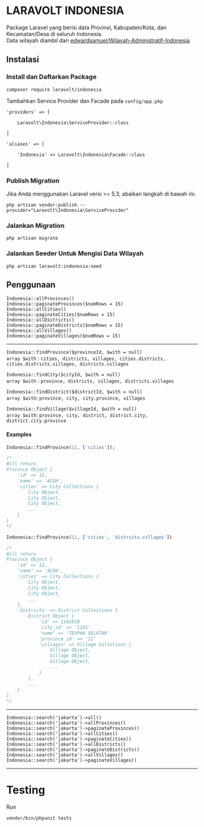 # LARAVOLT INDONESIA

Package Laravel yang berisi data Provinsi, Kabupaten/Kota, dan Kecamatan/Desa di seluruh Indonesia.  
Data wilayah diambil dari [edwardsamuel/Wilayah-Administratif-Indonesia](https://github.com/edwardsamuel/Wilayah-Administratif-Indonesia)

## Instalasi

### Install dan Daftarkan Package
`composer require laravolt/indonesia`

Tambahkan Service Provider dan Facade pada `config/app.php`

```
'providers' => [

    Laravolt\Indonesia\ServiceProvider::class

]
```

```
'aliases' => [

    'Indonesia' => Laravolt\Indonesia\Facade::class

]
```

### Publish Migration
Jika Anda menggunakan Laravel versi >= 5.3, abaikan langkah di bawah ini.
```
php artisan vendor:publish --provider="Laravolt\Indonesia\ServiceProvider"
```

### Jalankan Migration
```
php artisan migrate
```

### Jalankan Seeder Untuk Mengisi Data Wilayah
```
php artisan laravolt:indonesia:seed
```

## Penggunaan

`Indonesia::allProvinces()`  
`Indonesia::paginateProvinces($numRows = 15)`  
`Indonesia::allCities()`  
`Indonesia::paginateCities($numRows = 15)`  
`Indonesia::allDistricts()`  
`Indonesia::paginateDistricts($numRows = 15)`  
`Indonesia::allVillages()`  
`Indonesia::paginateVillages($numRows = 15)`  

---

`Indonesia::findProvince($provinceId, $with = null)`  
`array $with` : `cities, districts, villages, cities.districts, cities.districts.villages, districts.villages`

`Indonesia::findCity($cityId, $with = null)`  
`array $with` : `province, districts, villages, districts.villages`

`Indonesia::findDistrict($districtId, $with = null)`  
`array $with`: `province, city, city.province, villages`

`Indonesia::findVillage($villageId, $with = null)`  
`array $with`: `province, city, district, district.city, district.city.province`

#### Examples

```php
Indonesia::findProvince(11, ['cities']);

/*
Will return
Province Object {
    'id' => 11,
    'name' => 'ACEH',
    'cities' => City Collections {
        City Object,
        City Object,
        City Object,
        ...
    }
}
*/

Indonesia::findProvince(11, ['cities', 'districts.villages'])

/*
Will return
Province Object {
    'id' => 11,
    'name' => 'ACEH',
    'cities' => City Collections {
        City Object,
        City Object,
        City Object,
        ...
    },
    'districts' => District Collections {
        District Object {
            'id' => 1101010
            'city_id' => '1101'
            'name' => 'TEUPAH SELATAN'
            'province_id' => '11'
            'villages' => Village Colletions {
                Village Object,
                Village Object,
                Village Object,
                ...
            }
        },
        ...
    }
}
*/
```

---

`Indonesia::search('jakarta')->all()`  
`Indonesia::search('jakarta')->allProvinces()`  
`Indonesia::search('jakarta')->paginateProvinces()`  
`Indonesia::search('jakarta')->allCities()`  
`Indonesia::search('jakarta')->paginateCities()`  
`Indonesia::search('jakarta')->allDistricts()`  
`Indonesia::search('jakarta')->paginateDistricts()`  
`Indonesia::search('jakarta')->allVillages()`  
`Indonesia::search('jakarta')->paginateVillages()`  

---

# Testing

Run

```
vendor/bin/phpunit tests
```
